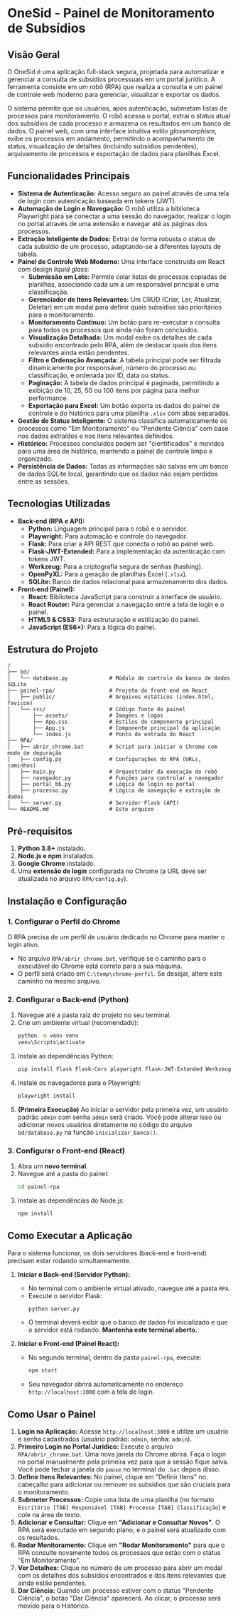 # **OneSid - Painel de Monitoramento de Subsídios**

## **Visão Geral**

O OneSid é uma aplicação full-stack segura, projetada para automatizar e gerenciar a consulta de subsídios processuais em um portal jurídico. A ferramenta consiste em um robô (RPA) que realiza a consulta e um painel de controle web moderno para gerenciar, visualizar e exportar os dados.

O sistema permite que os usuários, após autenticação, submetam listas de processos para monitoramento. O robô acessa o portal, extrai o status atual dos subsídios de cada processo e armazena os resultados em um banco de dados. O painel web, com uma interface intuitiva estilo *glassmorphism*, exibe os processos em andamento, permitindo o acompanhamento de status, visualização de detalhes (incluindo subsídios pendentes), arquivamento de processos e exportação de dados para planilhas Excel.

## **Funcionalidades Principais**

* **Sistema de Autenticação:** Acesso seguro ao painel através de uma tela de login com autenticação baseada em tokens (JWT).
* **Automação de Login e Navegação:** O robô utiliza a biblioteca Playwright para se conectar a uma sessão do navegador, realizar o login no portal através de uma extensão e navegar até as páginas dos processos.
* **Extração Inteligente de Dados:** Extrai de forma robusta o status de cada subsídio de um processo, adaptando-se a diferentes layouts de tabela.
* **Painel de Controle Web Moderno:** Uma interface construída em React com design *liquid glass*:
    * **Submissão em Lote:** Permite colar listas de processos copiadas de planilhas, associando cada um a um responsável principal e uma classificação.
    * **Gerenciador de Itens Relevantes:** Um CRUD (Criar, Ler, Atualizar, Deletar) em um modal para definir quais subsídios são prioritários para o monitoramento.
    * **Monitoramento Contínuo:** Um botão para re-executar a consulta para todos os processos que ainda não foram concluídos.
    * **Visualização Detalhada:** Um modal exibe os detalhes de cada subsídio encontrado pelo RPA, além de destacar quais dos itens relevantes ainda estão pendentes.
    * **Filtro e Ordenação Avançada:** A tabela principal pode ser filtrada dinamicamente por responsável, número do processo ou classificação, e ordenada por ID, data ou status.
    * **Paginação:** A tabela de dados principal é paginada, permitindo a exibição de 10, 25, 50 ou 100 itens por página para melhor performance.
    * **Exportação para Excel:** Um botão exporta os dados do painel de controle e do histórico para uma planilha `.xlsx` com abas separadas.
* **Gestão de Status Inteligente:** O sistema classifica automaticamente os processos como "Em Monitoramento" ou "Pendente Ciência" com base nos dados extraídos e nos itens relevantes definidos.
* **Histórico:** Processos concluídos podem ser "cientificados" e movidos para uma área de histórico, mantendo o painel de controle limpo e organizado.
* **Persistência de Dados:** Todas as informações são salvas em um banco de dados SQLite local, garantindo que os dados não sejam perdidos entre as sessões.

## **Tecnologias Utilizadas**

* **Back-end (RPA e API):**
    * **Python:** Linguagem principal para o robô e o servidor.
    * **Playwright:** Para automação e controle do navegador.
    * **Flask:** Para criar a API REST que conecta o robô ao painel web.
    * **Flask-JWT-Extended:** Para a implementação da autenticação com tokens JWT.
    * **Werkzeug:** Para a criptografia segura de senhas (hashing).
    * **OpenPyXL:** Para a geração de planilhas Excel (`.xlsx`).
    * **SQLite:** Banco de dados relacional para armazenamento dos dados.
* **Front-end (Painel):**
    * **React:** Biblioteca JavaScript para construir a interface de usuário.
    * **React Router:** Para gerenciar a navegação entre a tela de login e o painel.
    * **HTML5 & CSS3:** Para estruturação e estilização do painel.
    * **JavaScript (ES6+):** Para a lógica do painel.

## **Estrutura do Projeto**

```
/
├── bd/
│   └── database.py             # Módulo de controle do banco de dados SQLite
├── painel-rpa/                 # Projeto do front-end em React
│   ├── public/                 # Arquivos estáticos (index.html, favicon)
│   └── src/                    # Código fonte do painel
│       ├── assets/             # Imagens e logos
│       ├── App.css             # Estilos do componente principal
│       ├── App.js              # Componente principal da aplicação
│       └── index.js            # Ponto de entrada do React
├── RPA/
│   ├── abrir_chrome.bat        # Script para iniciar o Chrome com modo de depuração
│   ├── config.py               # Configurações do RPA (URLs, caminhos)
│   ├── main.py                 # Orquestrador da execução do robô
│   ├── navegador.py            # Funções para controlar o navegador
│   ├── portal_bb.py            # Lógica de login no portal
│   ├── processo.py             # Lógica de navegação e extração de dados
│   └── server.py               # Servidor Flask (API)
└── README.md                   # Este arquivo
```

## **Pré-requisitos**

1.  **Python 3.8+** instalado.
2.  **Node.js e npm** instalados.
3.  **Google Chrome** instalado.
4.  Uma **extensão de login** configurada no Chrome (a URL deve ser atualizada no arquivo `RPA/config.py`).

## **Instalação e Configuração**

### **1. Configurar o Perfil do Chrome**

O RPA precisa de um perfil de usuário dedicado no Chrome para manter o login ativo.

* No arquivo `RPA/abrir_chrome.bat`, verifique se o caminho para o executável do Chrome está correto para a sua máquina.
* O perfil será criado em `C:\temp\chrome-perfil`. Se desejar, altere este caminho no mesmo arquivo.

### **2. Configurar o Back-end (Python)**

1.  Navegue até a pasta raiz do projeto no seu terminal.
2.  Crie um ambiente virtual (recomendado):
    ```bash
    python -m venv venv
    venv\Scripts\activate
    ```
3.  Instale as dependências Python:
    ```bash
    pip install Flask Flask-Cors playwright Flask-JWT-Extended Werkzeug openpyxl
    ```
4.  Instale os navegadores para o Playwright:
    ```bash
    playwright install
    ```
5.  **(Primeira Execução)** Ao iniciar o servidor pela primeira vez, um usuário padrão `admin` com senha `admin` será criado. Você pode alterar isso ou adicionar novos usuários diretamente no código do arquivo `bd/database.py` na função `inicializar_banco()`.

### **3. Configurar o Front-end (React)**

1.  Abra um **novo terminal**.
2.  Navegue até a pasta do painel:
    ```bash
    cd painel-rpa
    ```
3.  Instale as dependências do Node.js:
    ```bash
    npm install
    ```

## **Como Executar a Aplicação**

Para o sistema funcionar, os dois servidores (back-end e front-end) precisam estar rodando simultaneamente.

1.  **Iniciar o Back-end (Servidor Python):**
    * No terminal com o ambiente virtual ativado, navegue até a pasta `RPA`.
    * Execute o servidor Flask:
        ```bash
        python server.py
        ```
    * O terminal deverá exibir que o banco de dados foi inicializado e que o servidor está rodando. **Mantenha este terminal aberto.**

2.  **Iniciar o Front-end (Painel React):**
    * No segundo terminal, dentro da pasta `painel-rpa`, execute:
        ```bash
        npm start
        ```
    * Seu navegador abrirá automaticamente no endereço `http://localhost:3000` com a tela de login.

## **Como Usar o Painel**

1.  **Login na Aplicação:** Acesse `http://localhost:3000` e utilize um usuário e senha cadastrados (usuário padrão: `admin`, senha: `admin`).
2.  **Primeiro Login no Portal Jurídico:** Execute o arquivo `RPA/abrir_chrome.bat`. Uma nova janela do Chrome abrirá. Faça o login no portal manualmente pela primeira vez para que a sessão fique salva. Você pode fechar a janela do `pause` no terminal do `.bat` depois disso.
3.  **Definir Itens Relevantes:** No painel, clique em "Definir Itens" no cabeçalho para adicionar ou remover os subsídios que são cruciais para o monitoramento.
4.  **Submeter Processos:** Copie uma lista de uma planilha (no formato `Escritório [TAB] Responsável [TAB] Processo [TAB] Classificação`) e cole na área de texto.
5.  **Adicionar e Consultar:** Clique em **"Adicionar e Consultar Novos"**. O RPA será executado em segundo plano, e o painel será atualizado com os resultados.
6.  **Rodar Monitoramento:** Clique em **"Rodar Monitoramento"** para que o RPA consulte novamente todos os processos que estão com o status "Em Monitoramento".
7.  **Ver Detalhes:** Clique no número de um processo para abrir um modal com os detalhes dos subsídios encontrados e dos itens relevantes que ainda estão pendentes.
8.  **Dar Ciência:** Quando um processo estiver com o status "Pendente Ciência", o botão "Dar Ciência" aparecerá. Ao clicar, o processo será movido para o Histórico.